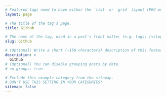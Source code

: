 ```yaml
---
# Featured tags need to have either the `list` or `grid` layout (PRO only).
layout: page

# The title of the tag's page.
title: Github

# The name of the tag, used in a post's front matter (e.g. tags: [<slug>]).
slug: Github

# (Optional) Write a short (~150 characters) description of this featured tag.
description: >
  Github
# (Optional) You can disable grouping posts by date.
# no_groups: true

# Exclude this example category from the sitemap.
# DON'T USE THIS SETTING IN YOUR CATEGORIES!
sitemap: false
---
```

